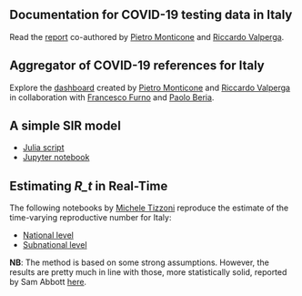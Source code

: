 ## Documentation for COVID-19 testing data in Italy

Read the [report](https://pitmonticone.github.io/covid-italy/owid-testing-italy.html) co-authored by [Pietro Monticone](https://github.com/pitmonticone) and [Riccardo Valperga](https://github.com/Ricvalp). 

## Aggregator of COVID-19 references for Italy

Explore the [dashboard](https://pitmonticone.github.io/covid-italy/dashboard.html) created by [Pietro Monticone](https://github.com/pitmonticone) and [Riccardo Valperga](https://github.com/Ricvalp) in collaboration with [Francesco Furno](https://github.com/FFurno) and [Paolo Beria](https://github.com/beriapaolo).

## A simple SIR model 

* [Julia script](https://github.com/pitmonticone/covid-italy/blob/master/models/sir.jl)
* [Jupyter notebook](https://github.com/pitmonticone/covid-italy/blob/master/models/sir.ipynb)

## Estimating *R_t* in Real-Time

The following notebooks by [Michele Tizzoni](https://github.com/micheletizzoni) reproduce the estimate of the time-varying reproductive number for Italy:

* [National level](https://github.com/micheletizzoni/covid-19/blob/master/Realtime%20R%20-%20Italy.ipynb)
* [Subnational level](https://github.com/micheletizzoni/covid-19/blob/master/Realtime%20R%20-%20Italian%20Regions.ipynb)

**NB**: The method is based on some strong assumptions. However, the results are pretty much in line with those, more statistically solid, reported by Sam Abbott [here](https://github.com/epiforecasts/covid).

